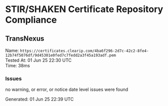 # STIR/SHAKEN Certificate Repository Compliance

## TransNexus

Name: `https://certificates.clearip.com/4ba6f296-2d7c-42c2-8fe4-12b74f5076df/9d45301e0fed7c7fedd2a3f45a193adf.pem`\
Tested At: 01 Jun 25 22:30 UTC\
Time: 38ms

### Issues

no warning, or error, or notice date level issues were found

Generated: 01 Jun 25 22:39 UTC